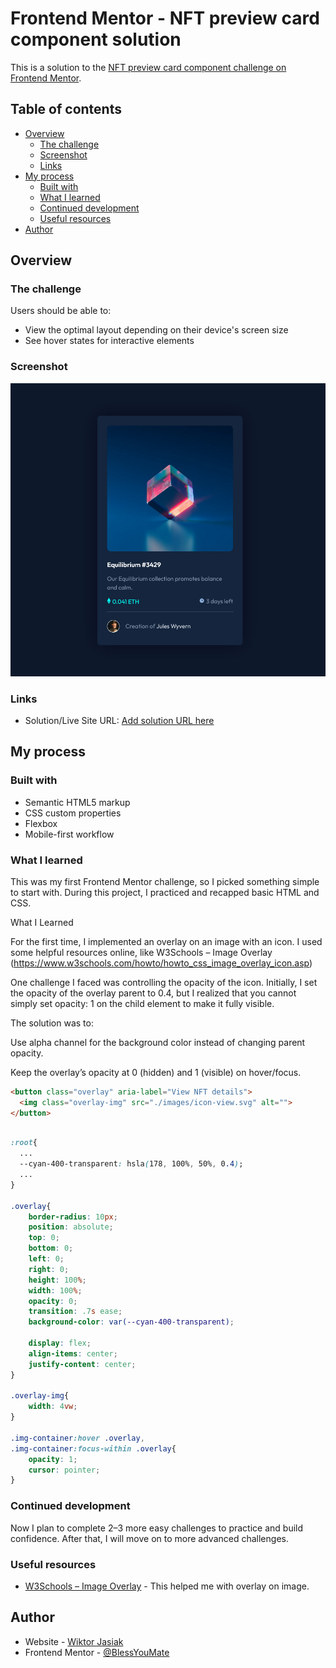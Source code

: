 # Frontend Mentor - NFT preview card component solution

This is a solution to the [NFT preview card component challenge on Frontend Mentor](https://www.frontendmentor.io/challenges/nft-preview-card-component-SbdUL_w0U). 

## Table of contents

- [Overview](#overview)
  - [The challenge](#the-challenge)
  - [Screenshot](#screenshot)
  - [Links](#links)
- [My process](#my-process)
  - [Built with](#built-with)
  - [What I learned](#what-i-learned)
  - [Continued development](#continued-development)
  - [Useful resources](#useful-resources)
- [Author](#author)

## Overview

### The challenge

Users should be able to:

- View the optimal layout depending on their device's screen size
- See hover states for interactive elements

### Screenshot

![](./screenshot.png)

### Links

- Solution/Live Site URL: [Add solution URL here](https://blessyoumate.github.io/nft-card-fm/)

## My process

### Built with

- Semantic HTML5 markup
- CSS custom properties
- Flexbox
- Mobile-first workflow

### What I learned

This was my first Frontend Mentor challenge, so I picked something simple to start with. During this project, I practiced and recapped basic HTML and CSS.

What I Learned

For the first time, I implemented an overlay on an image with an icon. I used some helpful resources online, like W3Schools – Image Overlay (https://www.w3schools.com/howto/howto_css_image_overlay_icon.asp)

One challenge I faced was controlling the opacity of the icon. Initially, I set the opacity of the overlay parent to 0.4, but I realized that you cannot simply set opacity: 1 on the child element to make it fully visible.

The solution was to:

Use alpha channel for the background color instead of changing parent opacity.

Keep the overlay’s opacity at 0 (hidden) and 1 (visible) on hover/focus.


```html
<button class="overlay" aria-label="View NFT details">
  <img class="overlay-img" src="./images/icon-view.svg" alt="">
</button>
```
```css

:root{
  ...
  --cyan-400-transparent: hsla(178, 100%, 50%, 0.4);
  ...
}

.overlay{
    border-radius: 10px;
    position: absolute;
    top: 0;
    bottom: 0;
    left: 0;
    right: 0;
    height: 100%;
    width: 100%;
    opacity: 0;
    transition: .7s ease;
    background-color: var(--cyan-400-transparent);

    display: flex;
    align-items: center;
    justify-content: center;
}

.overlay-img{
    width: 4vw;
}

.img-container:hover .overlay,
.img-container:focus-within .overlay{
    opacity: 1;
    cursor: pointer;
}
```

### Continued development

Now I plan to complete 2–3 more easy challenges to practice and build confidence. After that, I will move on to more advanced challenges.

### Useful resources

- [W3Schools – Image Overlay](https://www.w3schools.com/howto/howto_css_image_overlay_icon.asp) - This helped me with overlay on image.

## Author

- Website - [Wiktor Jasiak](https://github.com/BlessYouMate)
- Frontend Mentor - [@BlessYouMate](https://www.frontendmentor.io/profile/BlessYouMate)
